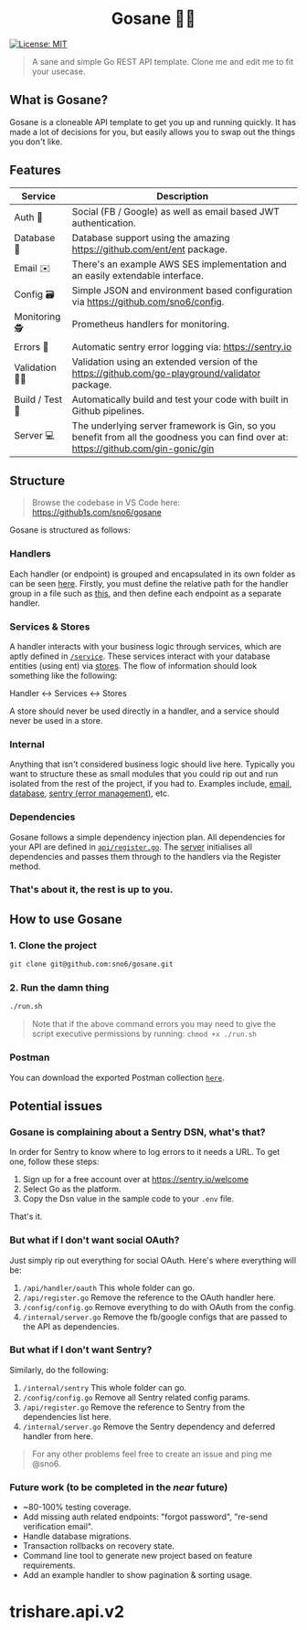 <h1 align="center">Gosane 🧘‍♀️</h1>
<p>
  <a href="#" target="_blank">
    <img alt="License: MIT" src="https://img.shields.io/badge/License-MIT-yellow.svg" />
  </a>
</p>

> A sane and simple Go REST API template. Clone me and edit me to fit your usecase.

## What is Gosane?

Gosane is a cloneable API template to get you up and running quickly. It has made a lot of decisions for you, but easily allows you to swap out the things you don't like.

## Features

| Service | Description |
| --- | --- |
| Auth 🔑 | Social (FB / Google) as well as email based JWT authentication. |
| Database 💽 | Database support using the amazing https://github.com/ent/ent package. |
| Email ✉️ | There's an example AWS SES implementation and an easily extendable interface. |
| Config 🗃 | Simple JSON and environment based configuration via https://github.com/sno6/config. |
| Monitoring 🕵️ | Prometheus handlers for monitoring. |
| Errors 🔦 | Automatic sentry error logging via: https://sentry.io |
| Validation 👮‍♀️ | Validation using an extended version of the https://github.com/go-playground/validator package. |
| Build / Test 💪 | Automatically build and test your code with built in Github pipelines. |
| Server 💻 | The underlying server framework is Gin, so you benefit from all the goodness you can find over at: https://github.com/gin-gonic/gin |

## Structure

> Browse the codebase in VS Code here: https://github1s.com/sno6/gosane

Gosane is structured as follows:

### Handlers

Each handler (or endpoint) is grouped and encapsulated in its own folder as can be seen [here](/api/handler). Firstly, you must define the relative path for the handler group in a file such as [this](/api/handler/user/user.go), and then define each endpoint as a separate handler.

### Services & Stores

A handler interacts with your business logic through services, which are aptly defined in [`/service`](/service). These services interact with your database entities (using ent) via [stores](/store). The flow of information should look something like the following:

Handler <-> Services <-> Stores

A store should never be used directly in a handler, and a service should never be used in a store.

### Internal

Anything that isn't considered business logic should live here. Typically you want to structure these as small modules that you could rip out and run isolated from the rest of the project, if you had to. Examples include, [email](/internal/email), [database](/internal/database), [sentry (error management)](/internal/sentry), etc.

### Dependencies

Gosane follows a simple dependency injection plan. All dependencies for your API are defined in [`api/register.go`](/api/register.go). The [server](/internal/server/server.go) initialises all dependencies and passes them through to the handlers via the Register method.

### That's about it, the rest is up to you.

## How to use Gosane

### 1. Clone the project

```sh
git clone git@github.com:sno6/gosane.git
```

### 2. Run the damn thing

```sh
./run.sh
```

> Note that if the above command errors you may need to give the script executive permissions by running: `chmod +x ./run.sh`

### Postman

You can download the exported Postman collection [`here`](postman_collection.json).

## Potential issues

### Gosane is complaining about a Sentry DSN, what's that?

In order for Sentry to know where to log errors to it needs a URL. To get one, follow these steps:

1. Sign up for a free account over at https://sentry.io/welcome
2. Select Go as the platform.
3. Copy the Dsn value in the sample code to your `.env` file.

That's it.

### But what if I don't want social OAuth?

Just simply rip out everything for social OAuth. Here's where everything will be:

1. `/api/handler/oauth`  This whole folder can go.
2. `/api/register.go`    Remove the reference to the OAuth handler here.
3. `/config/config.go`   Remove everything to do with OAuth from the config.
4. `/internal/server.go` Remove the fb/google configs that are passed to the API as dependencies.

### But what if I don't want Sentry?

Similarly, do the following:

1. `/internal/sentry`    This whole folder can go.
2. `/config/config.go`   Remove all Sentry related config params.
3. `/api/register.go`    Remove the reference to Sentry from the dependencies list here.
4. `/internal/server.go` Remove the Sentry dependency and deferred handler from here.

> For any other problems feel free to create an issue and ping me @sno6.

### Future work (to be completed in the *near* future)

- ~80-100% testing coverage.
- Add missing auth related endpoints: "forgot password", "re-send verification email".
- Handle database migrations.
- Transaction rollbacks on recovery state.
- Command line tool to generate new project based on feature requirements.
- Add an example handler to show pagination & sorting usage.
# trishare.api.v2
